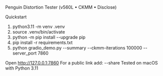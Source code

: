 Penguin Distortion Tester (v560L • CKMM • Disclose)

Quickstart
1) python3.11 -m venv .venv
2) source .venv/bin/activate
3) python -m pip install --upgrade pip
4) pip install -r requirements.txt
5) python gradio_demo.py --summary --ckmm-iterations 100000 --server_port 7860

Open http://127.0.0.1:7860
For a public link add: --share
Tested on macOS with Python 3.11
